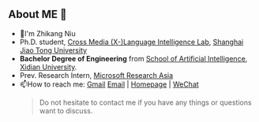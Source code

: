 ## About ME 👋

- 🔭I'm Zhikang Niu
- Ph.D. student, [Cross Media (X-)Language Intelligence Lab](https://github.com/X-LANCE), [Shanghai Jiao Tong University](https://en.sjtu.edu.cn/)
- **Bachelor Degree of Engineering** from [School of Artificial Intelligence](https://sai.xidian.edu.cn/), [Xidian University](https://www.xidian.edu.cn/).
- Prev. Research Intern, [Microsoft Research Asia](https://www.msra.cn/)
- 📫How to reach me: [Gmail](nzk020109@gmail.com) [Email](zhikangniu@sjtu.edu.cn) | [Homepage](https://zhikangniu.github.io/) | [WeChat](https://zhikangniu.github.io/assets/WeChat_QR.jpg)
  > Do not hesitate to contact me if you have any things or questions want to discuss. 
